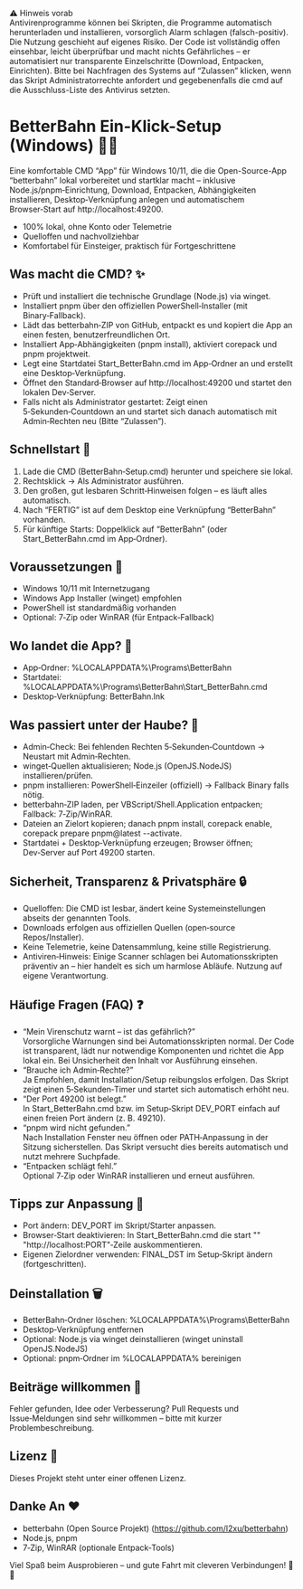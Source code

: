 ⚠️ Hinweis vorab  
Antivirenprogramme können bei Skripten, die Programme automatisch herunterladen und installieren, vorsorglich Alarm schlagen (falsch-positiv). Die Nutzung geschieht auf eigenes Risiko. Der Code ist vollständig offen einsehbar, leicht überprüfbar und macht nichts Gefährliches – er automatisiert nur transparente Einzelschritte (Download, Entpacken, Einrichten). Bitte bei Nachfragen des Systems auf “Zulassen” klicken, wenn das Skript Administratorrechte anfordert und gegebenenfalls die cmd auf die Ausschluss-Liste des Antivirus setzten.

# BetterBahn Ein-Klick-Setup (Windows) 🚆💡

Eine komfortable CMD “App” für Windows 10/11, die die Open-Source-App “betterbahn” lokal vorbereitet und startklar macht – inklusive Node.js/pnpm‑Einrichtung, Download, Entpacken, Abhängigkeiten installieren, Desktop‑Verknüpfung anlegen und automatischem Browser‑Start auf http://localhost:49200.  

- 100% lokal, ohne Konto oder Telemetrie  
- Quelloffen und nachvollziehbar  
- Komfortabel für Einsteiger, praktisch für Fortgeschrittene

## Was macht die CMD? ✨
- Prüft und installiert die technische Grundlage (Node.js) via winget.  
- Installiert pnpm über den offiziellen PowerShell‑Installer (mit Binary‑Fallback).  
- Lädt das betterbahn‑ZIP von GitHub, entpackt es und kopiert die App an einen festen, benutzerfreundlichen Ort.  
- Installiert App‑Abhängigkeiten (pnpm install), aktiviert corepack und pnpm projektweit.  
- Legt eine Startdatei Start_BetterBahn.cmd im App‑Ordner an und erstellt eine Desktop‑Verknüpfung.  
- Öffnet den Standard‑Browser auf http://localhost:49200 und startet den lokalen Dev‑Server.  
- Falls nicht als Administrator gestartet: Zeigt einen 5‑Sekunden‑Countdown an und startet sich danach automatisch mit Admin‑Rechten neu (Bitte “Zulassen”).  

## Schnellstart 🚀
1) Lade die CMD (BetterBahn‑Setup.cmd) herunter und speichere sie lokal.  
2) Rechtsklick → Als Administrator ausführen.  
3) Den großen, gut lesbaren Schritt‑Hinweisen folgen – es läuft alles automatisch.  
4) Nach “FERTIG” ist auf dem Desktop eine Verknüpfung “BetterBahn” vorhanden.  
5) Für künftige Starts: Doppelklick auf “BetterBahn” (oder Start_BetterBahn.cmd im App‑Ordner).  

## Voraussetzungen 🧰
- Windows 10/11 mit Internetzugang  
- Windows App Installer (winget) empfohlen  
- PowerShell ist standardmäßig vorhanden  
- Optional: 7‑Zip oder WinRAR (für Entpack‑Fallback)  

## Wo landet die App? 📁
- App‑Ordner: %LOCALAPPDATA%\Programs\BetterBahn  
- Startdatei: %LOCALAPPDATA%\Programs\BetterBahn\Start_BetterBahn.cmd  
- Desktop‑Verknüpfung: BetterBahn.lnk  

## Was passiert unter der Haube? 🔧
- Admin‑Check: Bei fehlenden Rechten 5‑Sekunden‑Countdown → Neustart mit Admin‑Rechten.  
- winget‑Quellen aktualisieren; Node.js (OpenJS.NodeJS) installieren/prüfen.  
- pnpm installieren: PowerShell‑Einzeiler (offiziell) → Fallback Binary falls nötig.  
- betterbahn‑ZIP laden, per VBScript/Shell.Application entpacken; Fallback: 7‑Zip/WinRAR.  
- Dateien an Zielort kopieren; danach pnpm install, corepack enable, corepack prepare pnpm@latest --activate.  
- Startdatei + Desktop‑Verknüpfung erzeugen; Browser öffnen; Dev‑Server auf Port 49200 starten.  

## Sicherheit, Transparenz & Privatsphäre 🔒
- Quelloffen: Die CMD ist lesbar, ändert keine Systemeinstellungen abseits der genannten Tools.  
- Downloads erfolgen aus offiziellen Quellen (open‑source Repos/Installer).  
- Keine Telemetrie, keine Datensammlung, keine stille Registrierung.  
- Antiviren‑Hinweis: Einige Scanner schlagen bei Automationsskripten präventiv an – hier handelt es sich um harmlose Abläufe. Nutzung auf eigene Verantwortung.  

## Häufige Fragen (FAQ) ❓
- “Mein Virenschutz warnt – ist das gefährlich?”  
  Vorsorgliche Warnungen sind bei Automationsskripten normal. Der Code ist transparent, lädt nur notwendige Komponenten und richtet die App lokal ein. Bei Unsicherheit den Inhalt vor Ausführung einsehen.  
- “Brauche ich Admin‑Rechte?”  
  Ja Empfohlen, damit Installation/Setup reibungslos erfolgen. Das Skript zeigt einen 5‑Sekunden‑Timer und startet sich automatisch erhöht neu.  
- “Der Port 49200 ist belegt.”  
  In Start_BetterBahn.cmd bzw. im Setup‑Skript DEV_PORT einfach auf einen freien Port ändern (z. B. 49210).  
- “pnpm wird nicht gefunden.”  
  Nach Installation Fenster neu öffnen oder PATH‑Anpassung in der Sitzung sicherstellen. Das Skript versucht dies bereits automatisch und nutzt mehrere Suchpfade.  
- “Entpacken schlägt fehl.”  
  Optional 7‑Zip oder WinRAR installieren und erneut ausführen.  

## Tipps zur Anpassung 🧩
- Port ändern: DEV_PORT im Skript/Starter anpassen.  
- Browser‑Start deaktivieren: In Start_BetterBahn.cmd die start "" "http://localhost:PORT"‑Zeile auskommentieren.  
- Eigenen Zielordner verwenden: FINAL_DST im Setup‑Skript ändern (fortgeschritten).  

## Deinstallation 🗑️
- BetterBahn‑Ordner löschen: %LOCALAPPDATA%\Programs\BetterBahn  
- Desktop‑Verknüpfung entfernen  
- Optional: Node.js via winget deinstallieren (winget uninstall OpenJS.NodeJS)  
- Optional: pnpm‑Ordner im %LOCALAPPDATA% bereinigen  

## Beiträge willkommen 🤝
Fehler gefunden, Idee oder Verbesserung? Pull Requests und Issue‑Meldungen sind sehr willkommen – bitte mit kurzer Problembeschreibung. 

## Lizenz 📜
Dieses Projekt steht unter einer offenen Lizenz.

## Danke An ❤️
- betterbahn (Open Source Projekt) (https://github.com/l2xu/betterbahn)
- Node.js, pnpm  
- 7‑Zip, WinRAR (optionale Entpack‑Tools)  

Viel Spaß beim Ausprobieren – und gute Fahrt mit cleveren Verbindungen! 🚄✨
